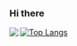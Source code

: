 ### Hi there








<img align="left" src="https://github-readme-stats.vercel.app/api?username=lewisfellowes&show_icons=true" />

[![Top Langs](https://github-readme-stats.vercel.app/api/top-langs/?username=lewisfellowes)](https://github.com/anuraghazra/github-readme-stats)

